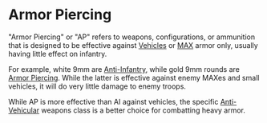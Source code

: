 # Armor Piercing

"Armor Piercing" or "AP" refers to weapons, configurations, or ammunition that
is designed to be effective against [Vehicles](category:_Vehicles.md) or
[MAX](../armor/Mechanized_Assault_Exo-Suit.md) armor only, usually having little
effect on infantry.

For example, white 9mm are [Anti-Infantry](Anti-Infantry.md), while gold 9mm
rounds are [Armor Piercing](Armor_Piercing.md). While the latter is effective
against enemy MAXes and small vehicles, it will do very little damage to enemy
troops.

While AP is more effective than AI against vehicles, the specific
[Anti-Vehicular](../certifications/Anti-Vehicular.md) weapons class is a better
choice for combatting heavy armor.
